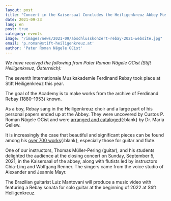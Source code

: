 ```yaml
---
layout: post
title: "Concert in the Kaisersaal Concludes the Heiligenkreuz Abbey Music Academy"
date: 2021-09-23
lang: en
post: true
category: events
image: "/images/news/2021-09/abschlusskonzert-rebay-2021-website.jpg"
email: 'p.roman@stift-heiligenkreuz.at'
author: 'Pater Roman Nägele OCist'
---
```


_We have received the following from Pater Roman Nägele OCist (Stift Heiligenkreuz, Österreich):_  

The seventh Internationale Musikakademie Ferdinand Rebay took place at Stift Heiligenkreuz this year.  

The goal of the Academy is to make works from the archive of Ferdinand Rebay (1880–1953) known.  

As a boy, Rebay sang in the Heiligenkreuz choir and a large part of his personal papers ended up at the Abbey. They were uncovered by Custos P. Roman Nägele OCist and were [arranged and cataloged](http://www.stift-heiligenkreuz-sammlungen.at/){:blank} by Dr. Maria Gellew.  

It is increasingly the case that beautiful and significant pieces can be found among his [over 700 works](https://opac.rism.info/search?View=rism&author=Rebay&siglum=A-HE){:blank}, especially those for guitar and flute.   

One of our instructors, Thomas Müller-Pering (guitar), and his students delighted the audience at the closing concert on Sunday, September 5, 2021, in the Kaisersaal of the abbey, along with flutists led by instructors Chia-Ling and Wolfgang Renner. The singers came from the voice studio of Alexander and Jeannie Mayr.  

The Brazilian guitarist Luiz Mantovani will produce a music video with featuring a Rebay sonata for solo guitar at the beginning of 2022 at Stift Heiligenkreuz.
